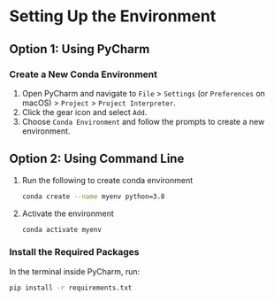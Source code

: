# Setting Up the Environment

## Option 1: Using PyCharm

### Create a New Conda Environment

1. Open PyCharm and navigate to `File` > `Settings` (or `Preferences` on macOS) > `Project` > `Project Interpreter`.
2. Click the gear icon and select `Add`.
3. Choose `Conda Environment` and follow the prompts to create a new environment.

## Option 2: Using Command Line

1. Run the following to create conda environment 
    ```bash
    conda create --name myenv python=3.8
2. Activate the environment
   ```bash
   conda activate myenv

### Install the Required Packages

In the terminal inside PyCharm, run:

```bash
pip install -r requirements.txt
